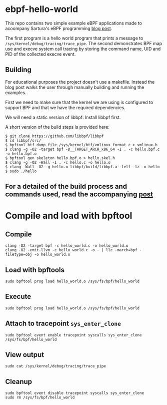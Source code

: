 # ebpf-hello-world

This repo contains two simple example eBPF applications made to acoompany Sartura's eBPF programming [blog post](https://www.sartura.hr/blog/simple-ebpf-core-application/).

The first program is a hello world program that prints a message to `/sys/kernel/debug/tracing/trace_pipe`.
The second demonstrates BPF map use and execve system call tracing by storing the command name, UID and PID of the collected execve event.

## Building
For educational purposes the project doesn't use a makefile. Instead the blog post walks the user through manually building and running the examples.

First we need to make sure that the kernel we are using is configured to support BPF and that we have the required dependencies.

We will need a static version of libbpf:
Install libbpf first.
 
A short version of the build steps is provided here:
```
$ git clone https://github.com/libbpf/libbpf
$ cd libbpf/src/
$ bpftool btf dump file /sys/kernel/btf/vmlinux format c > vmlinux.h
$ clang -g -O2 -target bpf -D__TARGET_ARCH_x86_64 -I . -c hello.bpf.c -o hello.bpf.o
$ bpftool gen skeleton hello.bpf.o > hello.skel.h
$ clang -g -O2 -Wall -I . -c hello.c -o hello.o
$ clang -Wall -O2 -g hello.o libbpf/build/libbpf.a -lelf -lz -o hello
$ sudo ./hello
```
For a detailed of the build process and commands used, read the accompanying [post](https://www.sartura.hr/blog/simple-ebpf-core-application/)
---------------------------------------------------------------------------------------------
# Compile and load with bpftool
## Compile
```
clang -O2 -target bpf -c hello_world.c -o hello_world.o
clang -O2 -emit-llvm -c hello_world.c -o - | llc -march=bpf -filetype=obj -o hello_world.o
```
## Load with bpftools
```
sudo bpftool prog load hello_world.o /sys/fs/bpf/hello_world
```
## Execute
```
sudo bpftool prog load hello_world.o /sys/fs/bpf/hello_world
```
## Attach to tracepoint `sys_enter_clone`
```
sudo bpftool event enable tracepoint syscalls sys_enter_clone /sys/fs/bpf/hello_world
```
## View output
```
sudo cat /sys/kernel/debug/tracing/trace_pipe
```
## Cleanup
```
sudo bpftool event disable tracepoint syscalls sys_enter_clone
sudo rm /sys/fs/bpf/hello_world
```
